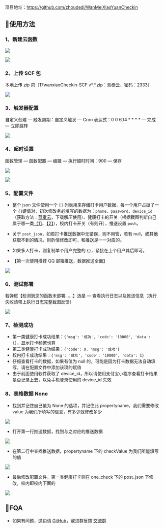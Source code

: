 <div class="py-5" id="board">
          <article class="post-content mx-auto">
            <!-- SEO header -->
            <h1 style="display: none">完美校园自动打卡</h1>
            
            
<a id="more"></a>

<div class="note note-success">
            <p>项目地址：<a target="_blank" rel="noopener" href="https://github.com/zhoudedi/WanMeiXiaoYuanCheckin">https://github.com/zhoudedi/WanMeiXiaoYuanCheckin</a></p>
          </div>



<h2 id="🌈使用方法"><a href="#🌈使用方法" class="headerlink" title="🌈使用方法"></a>🌈使用方法<a class="anchorjs-link " aria-label="Anchor" data-anchorjs-icon="" href="#🌈使用方法" style="font: 1em / 1 anchorjs-icons; padding-left: 0.375em;"></a></h2><h3 id="1、新建云函数"><a href="#1、新建云函数" class="headerlink" title="1、新建云函数"></a>1、新建云函数<a class="anchorjs-link " aria-label="Anchor" data-anchorjs-icon="" href="#1、新建云函数" style="font: 1em / 1 anchorjs-icons; padding-left: 0.375em;"></a></h3><p><a class="fancybox fancybox.image" href="https://cdn.jsdelivr.net/gh/ReaJason/17wanxiaoCheckin/Pictures/%E6%90%9C%E7%B4%A2%E4%BA%91%E5%87%BD%E6%95%B0.png" itemscope="" itemtype="http://schema.org/ImageObject" itemprop="url" data-fancybox="default" rel="default"><img src="https://cdn.jsdelivr.net/gh/ReaJason/17wanxiaoCheckin/Pictures/%E6%90%9C%E7%B4%A2%E4%BA%91%E5%87%BD%E6%95%B0.png"></a></p>
<p><a class="fancybox fancybox.image" href="https://cdn.jsdelivr.net/gh/ReaJason/17wanxiaoCheckin/Pictures/%E6%96%B0%E5%BB%BA%E4%BA%91%E5%87%BD%E6%95%B01.png" itemscope="" itemtype="http://schema.org/ImageObject" itemprop="url" data-fancybox="default" rel="default"><img src="https://cdn.jsdelivr.net/gh/ReaJason/17wanxiaoCheckin/Pictures/%E6%96%B0%E5%BB%BA%E4%BA%91%E5%87%BD%E6%95%B01.png"></a></p>
<h3 id="2、上传-SCF-包"><a href="#2、上传-SCF-包" class="headerlink" title="2、上传 SCF 包"></a>2、上传 SCF 包<a class="anchorjs-link " aria-label="Anchor" data-anchorjs-icon="" href="#2、上传-SCF-包" style="font: 1em / 1 anchorjs-icons; padding-left: 0.375em;"></a></h3><p>本地上传 zip 包（17wanxiaoCheckin-SCF v*.*.zip：<a target="_blank" rel="noopener" href="https://lingsiki.lanzoui.com/b0ekhmcxe">蓝奏云</a>，密码：2333）</p>
<p><a class="fancybox fancybox.image" href="https://cdn.jsdelivr.net/gh/ReaJason/17wanxiaoCheckin/Pictures/%E6%96%B0%E5%BB%BA%E4%BA%91%E5%87%BD%E6%95%B02.png" itemscope="" itemtype="http://schema.org/ImageObject" itemprop="url" data-fancybox="default" rel="default"><img src="https://cdn.jsdelivr.net/gh/ReaJason/17wanxiaoCheckin/Pictures/%E6%96%B0%E5%BB%BA%E4%BA%91%E5%87%BD%E6%95%B02.png"></a></p>
<h3 id="3、触发器配置"><a href="#3、触发器配置" class="headerlink" title="3、触发器配置"></a>3、触发器配置<a class="anchorjs-link " aria-label="Anchor" data-anchorjs-icon="" href="#3、触发器配置" style="font: 1em / 1 anchorjs-icons; padding-left: 0.375em;"></a></h3><p>自定义创建 — 触发周期：自定义触发 — Cron 表达式：0 0 6,14 * * * * — 完成 — 立即跳转</p>
<p><a class="fancybox fancybox.image" href="https://cdn.jsdelivr.net/gh/ReaJason/17wanxiaoCheckin/Pictures/%E8%AE%BE%E7%BD%AE%E8%A7%A6%E5%8F%91%E5%99%A8.png" itemscope="" itemtype="http://schema.org/ImageObject" itemprop="url" data-fancybox="default" rel="default"><img src="https://cdn.jsdelivr.net/gh/ReaJason/17wanxiaoCheckin/Pictures/%E8%AE%BE%E7%BD%AE%E8%A7%A6%E5%8F%91%E5%99%A8.png"></a></p>
<h3 id="4、超时设置"><a href="#4、超时设置" class="headerlink" title="4、超时设置"></a>4、超时设置<a class="anchorjs-link " aria-label="Anchor" data-anchorjs-icon="" href="#4、超时设置" style="font: 1em / 1 anchorjs-icons; padding-left: 0.375em;"></a></h3><p>函数管理 — 函数配置 — 编辑 — 执行超时时间：900 — 保存</p>
<p><a class="fancybox fancybox.image" href="https://cdn.jsdelivr.net/gh/ReaJason/17wanxiaoCheckin/Pictures/%E7%BC%96%E8%BE%91%E4%BA%91%E5%87%BD%E6%95%B0.png" itemscope="" itemtype="http://schema.org/ImageObject" itemprop="url" data-fancybox="default" rel="default"><img src="https://cdn.jsdelivr.net/gh/ReaJason/17wanxiaoCheckin/Pictures/%E7%BC%96%E8%BE%91%E4%BA%91%E5%87%BD%E6%95%B0.png"></a></p>
<p><a class="fancybox fancybox.image" href="https://cdn.jsdelivr.net/gh/ReaJason/17wanxiaoCheckin/Pictures/%E7%BC%96%E8%BE%91%E4%BA%91%E5%87%BD%E6%95%B02.png" itemscope="" itemtype="http://schema.org/ImageObject" itemprop="url" data-fancybox="default" rel="default"><img src="https://cdn.jsdelivr.net/gh/ReaJason/17wanxiaoCheckin/Pictures/%E7%BC%96%E8%BE%91%E4%BA%91%E5%87%BD%E6%95%B02.png"></a></p>
<h3 id="5、配置文件"><a href="#5、配置文件" class="headerlink" title="5、配置文件"></a>5、配置文件<a class="anchorjs-link " aria-label="Anchor" data-anchorjs-icon="" href="#5、配置文件" style="font: 1em / 1 anchorjs-icons; padding-left: 0.375em;"></a></h3><ul>
<li><p>整个 json 文件使用一个 <code>[]</code> 列表用来存储打卡用户数据，每一个用户占据了一个 <code>{}</code>键值对，初次修改务必填写的数据为：<code>phone</code>、<code>password</code>、<code>device_id</code>（获取方法：<a target="_blank" rel="noopener" href="https://lingsiki.lanzoui.com/iQamDmt165i">蓝奏云</a>，下载解压使用）、健康打卡的开关（根据截图判断自己属于哪一类<a target="_blank" rel="noopener" href="https://cdn.jsdelivr.net/gh/ReaJason/17wanxiaoCheckin/Pictures/one.png">【1】</a>、<a target="_blank" rel="noopener" href="https://cdn.jsdelivr.net/gh/ReaJason/17wanxiaoCheckin/Pictures/two.png">【2】</a>），校内打卡开关（有则开），推送设置 <code>push</code>。</p>
</li>
<li><p>关于 <code>post_json</code>，如若打卡推送数据中无错误，则不用管，若有 null，或其他获取不到的情况，则酌情修改即可，和推送是一一对应的。</p>
</li>
<li><p>如果多人打卡，则复制单个用户完整的 <code>{}</code>，紧接在上个用户其后即可。</p>
</li>
<li><p>【第一次使用推荐 QQ 邮箱推送，数据推送全面】</p>
</li>
</ul>
<p><a class="fancybox fancybox.image" href="https://cdn.jsdelivr.net/gh/ReaJason/17wanxiaoCheckin/Pictures/%E9%85%8D%E7%BD%AE%E6%96%87%E4%BB%B6%E7%BC%96%E5%86%99.png" itemscope="" itemtype="http://schema.org/ImageObject" itemprop="url" data-fancybox="default" rel="default"><img src="https://cdn.jsdelivr.net/gh/ReaJason/17wanxiaoCheckin/Pictures/%E9%85%8D%E7%BD%AE%E6%96%87%E4%BB%B6%E7%BC%96%E5%86%99.png"></a></p>
<h3 id="6、测试部署"><a href="#6、测试部署" class="headerlink" title="6、测试部署"></a>6、测试部署<a class="anchorjs-link " aria-label="Anchor" data-anchorjs-icon="" href="#6、测试部署" style="font: 1em / 1 anchorjs-icons; padding-left: 0.375em;"></a></h3><p>若弹框【检测到您的函数未部署……】选是 — 查看执行日志以及推送信息（执行失败请带上执行日志完整截图反馈）</p>
<p><a class="fancybox fancybox.image" href="https://cdn.jsdelivr.net/gh/ReaJason/17wanxiaoCheckin/Pictures/%E6%B5%8B%E8%AF%95%E4%BB%A3%E7%A0%81.png" itemscope="" itemtype="http://schema.org/ImageObject" itemprop="url" data-fancybox="default" rel="default"><img src="https://cdn.jsdelivr.net/gh/ReaJason/17wanxiaoCheckin/Pictures/%E6%B5%8B%E8%AF%95%E4%BB%A3%E7%A0%81.png"></a></p>
<h3 id="7、检测成功"><a href="#7、检测成功" class="headerlink" title="7、检测成功"></a>7、检测成功<a class="anchorjs-link " aria-label="Anchor" data-anchorjs-icon="" href="#7、检测成功" style="font: 1em / 1 anchorjs-icons; padding-left: 0.375em;"></a></h3><ul>
<li>第一类健康打卡成功结果：<code>{'msg': '成功', 'code': '10000', 'data': 1}</code>，显示打卡频繁也算</li>
<li>第二类健康打卡成功结果：<code>{'code': 0, 'msg': '成功'}</code></li>
<li>校内打卡成功结果：<code>{'msg': '成功', 'code': '10000', 'data': 1}</code></li>
<li>仔细查看打卡的数据，如果有值为 null 的，可能是因为打卡数据无法自动填写，请在配置文件中添加该项的赋值</li>
<li>由于前面使用软件获取了 device_id，所以请使用支付宝小程序查看打卡结果是否记录上去，以免手机登录使用的 device_id 失效</li>
</ul>
<h3 id="8、表格数据-None"><a href="#8、表格数据-None" class="headerlink" title="8、表格数据 None"></a>8、表格数据 None<a class="anchorjs-link " aria-label="Anchor" data-anchorjs-icon="" href="#8、表格数据-None" style="font: 1em / 1 anchorjs-icons; padding-left: 0.375em;"></a></h3><ul>
<li>找到并记住自己值为 None 的选项，并记住此 propertyname，我们需要修改 value 为我们所填写的信息，有多少就修改多少</li>
</ul>
<p><a class="fancybox fancybox.image" href="https://cdn.jsdelivr.net/gh/ReaJason/17wanxiaoCheckin/Pictures/%E6%9F%A5%E7%9C%8B%E8%A1%A8%E6%A0%BC.png" itemscope="" itemtype="http://schema.org/ImageObject" itemprop="url" data-fancybox="default" rel="default"><img src="https://cdn.jsdelivr.net/gh/ReaJason/17wanxiaoCheckin/Pictures/%E6%9F%A5%E7%9C%8B%E8%A1%A8%E6%A0%BC.png"></a></p>
<ul>
<li>打开第一行推送数据，找到与之对应的推送数据</li>
</ul>
<p><a class="fancybox fancybox.image" href="https://cdn.jsdelivr.net/gh/ReaJason/17wanxiaoCheckin/Pictures/%E6%9F%A5%E7%9C%8B%E6%8E%A8%E9%80%81.png" itemscope="" itemtype="http://schema.org/ImageObject" itemprop="url" data-fancybox="default" rel="default"><img src="https://cdn.jsdelivr.net/gh/ReaJason/17wanxiaoCheckin/Pictures/%E6%9F%A5%E7%9C%8B%E6%8E%A8%E9%80%81.png"></a></p>
<ul>
<li>在第二行中查找推送数据，propertyname 下的 checkValue 为我们所能填写的值</li>
</ul>
<p><a class="fancybox fancybox.image" href="https://cdn.jsdelivr.net/gh/ReaJason/17wanxiaoCheckin/Pictures/%E8%8E%B7%E5%8F%96%E5%80%BC.png" itemscope="" itemtype="http://schema.org/ImageObject" itemprop="url" data-fancybox="default" rel="default"><img src="https://cdn.jsdelivr.net/gh/ReaJason/17wanxiaoCheckin/Pictures/%E8%8E%B7%E5%8F%96%E5%80%BC.png"></a></p>
<ul>
<li>最后修改配置文件，第一类健康打卡则在 one_check 下的 post_json 下修改，校内即校内下面的</li>
</ul>
<p><a class="fancybox fancybox.image" href="https://cdn.jsdelivr.net/gh/ReaJason/17wanxiaoCheckin/Pictures/%E4%BF%AE%E6%94%B9%E9%85%8D%E7%BD%AE.png" itemscope="" itemtype="http://schema.org/ImageObject" itemprop="url" data-fancybox="default" rel="default"><img src="https://cdn.jsdelivr.net/gh/ReaJason/17wanxiaoCheckin/Pictures/%E4%BF%AE%E6%94%B9%E9%85%8D%E7%BD%AE.png"></a></p>
<h2 id="📜FQA"><a href="#📜FQA" class="headerlink" title="📜FQA"></a>📜FQA<a class="anchorjs-link " aria-label="Anchor" data-anchorjs-icon="" href="#📜FQA" style="font: 1em / 1 anchorjs-icons; padding-left: 0.375em;"></a></h2><ul>
<li>如果有问题，这边请 <a target="_blank" rel="noopener" href="https://github.com/ReaJason/17wanxiaoCheckin#fqa">GitHub</a>，或进群反馈 <a target="_blank" rel="noopener" href="https://github.com/ReaJason/17wanxiaoCheckin-Actions/issues/30">交流群</a></li>
</ul>

